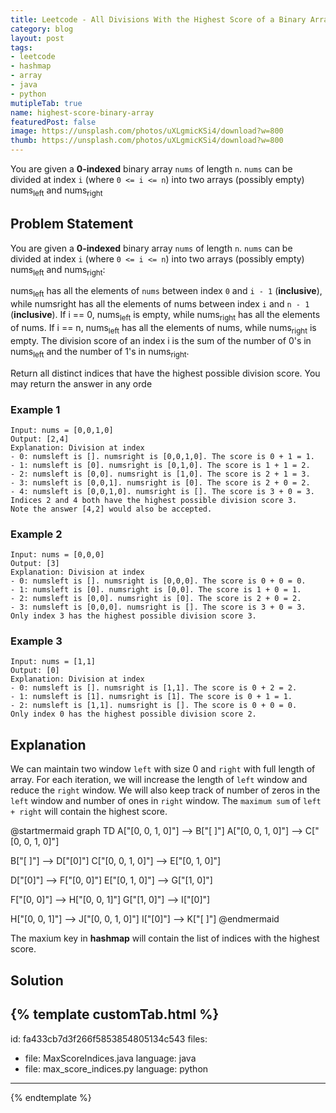 ```yaml
---
title: Leetcode - All Divisions With the Highest Score of a Binary Array
category: blog
layout: post
tags:
- leetcode
- hashmap
- array
- java
- python
mutipleTab: true
name: highest-score-binary-array
featuredPost: false
image: https://unsplash.com/photos/uXLgmicKSi4/download?w=800
thumb: https://unsplash.com/photos/uXLgmicKSi4/download?w=800
---
```


You are given a **0-indexed** binary array `nums` of length `n`. `nums` can be divided at index `i` (where `0 <= i <= n`) into two arrays (possibly empty) nums<sub>left</sub> and nums<sub>right</sub><!-- truncate_here -->

## Problem Statement

You are given a **0-indexed** binary array `nums` of length `n`. `nums` can be divided at index `i` (where `0 <= i <= n`) into two arrays (possibly empty) nums<sub>left</sub> and nums<sub>right</sub>:

nums<sub>left</sub> has all the elements of `nums` between index `0` and `i - 1` (**inclusive**), while numsright has all the elements of nums between index `i` and `n - 1` (**inclusive**).
If i == 0, nums<sub>left</sub> is empty, while nums<sub>right</sub> has all the elements of nums.
If i == n, nums<sub>left</sub> has all the elements of nums, while nums<sub>right</sub> is empty.
The division score of an index i is the sum of the number of 0's in nums<sub>left</sub> and the number of 1's in nums<sub>right</sub>.

Return all distinct indices that have the highest possible division score. You may return the answer in any orde

### Example 1

```
Input: nums = [0,0,1,0]
Output: [2,4]
Explanation: Division at index
- 0: numsleft is []. numsright is [0,0,1,0]. The score is 0 + 1 = 1.
- 1: numsleft is [0]. numsright is [0,1,0]. The score is 1 + 1 = 2.
- 2: numsleft is [0,0]. numsright is [1,0]. The score is 2 + 1 = 3.
- 3: numsleft is [0,0,1]. numsright is [0]. The score is 2 + 0 = 2.
- 4: numsleft is [0,0,1,0]. numsright is []. The score is 3 + 0 = 3.
Indices 2 and 4 both have the highest possible division score 3.
Note the answer [4,2] would also be accepted.
```
### Example 2

```
Input: nums = [0,0,0]
Output: [3]
Explanation: Division at index
- 0: numsleft is []. numsright is [0,0,0]. The score is 0 + 0 = 0.
- 1: numsleft is [0]. numsright is [0,0]. The score is 1 + 0 = 1.
- 2: numsleft is [0,0]. numsright is [0]. The score is 2 + 0 = 2.
- 3: numsleft is [0,0,0]. numsright is []. The score is 3 + 0 = 3.
Only index 3 has the highest possible division score 3.
```

### Example 3

```
Input: nums = [1,1]
Output: [0]
Explanation: Division at index
- 0: numsleft is []. numsright is [1,1]. The score is 0 + 2 = 2.
- 1: numsleft is [1]. numsright is [1]. The score is 0 + 1 = 1.
- 2: numsleft is [1,1]. numsright is []. The score is 0 + 0 = 0.
Only index 0 has the highest possible division score 2.
```

## Explanation

We can maintain two window `left` with size 0 and `right` with full length of array. For each iteration, we will increase the length of `left` window and reduce the `right` window. We will also keep track of number of zeros in the `left` window and number of ones in `right` window. The `maximum sum` of `left + right` will contain the highest score.

@startmermaid
graph TD
A["[0, 0, 1, 0]"] --> B["[ ]"]
A["[0, 0, 1, 0]"] --> C["[0, 0, 1, 0]"]

B["[ ]"] --> D["[0]"]
C["[0, 0, 1, 0]"] -->  E["[0, 1, 0]"]

D["[0]"] --> F["[0, 0]"]
E["[0, 1, 0]"] -->  G["[1, 0]"]

F["[0, 0]"] --> H["[0, 0, 1]"] 
G["[1, 0]"] -->  I["[0]"]


H["[0, 0, 1]"] --> J["[0, 0, 1, 0]"] 
I["[0]"] -->  K["[ ]"]
@endmermaid


The maxium key in **hashmap** will contain the list of indices with the highest score.

## Solution

{% template  customTab.html %}
---
id: fa433cb7d3f266f5853854805134c543
files:
  - file: MaxScoreIndices.java
    language: java
  - file: max_score_indices.py
    language: python
---
{% endtemplate %}
